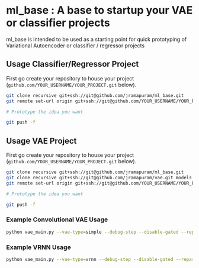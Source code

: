 # ml_base : A base to startup your VAE or classifier projects

ml_base is intended to be used as a starting point for quick prototyping of Variational Autoencoder or classifier / regressor projects


## Usage Classifier/Regressor Project

First go create your repository to house your project (`github.com/YOUR_USERNAME/YOUR_PROJECT.git` below).

``` bash
git clone recursive git+ssh://git@github.com/jramapuram/ml_base.git                # clone the repo
git remote set-url origin git+ssh://git@github.com/YOUR_USERNAME/YOUR_PROJECT.git  # change the endpoint

# Prototype the idea you want

git push -f                                                                        # push to new remote
```


## Usage VAE Project

First go create your repository to house your project (`github.com/YOUR_USERNAME/YOUR_PROJECT.git` below).

``` bash
git clone recursive git+ssh://git@github.com/jramapuram/ml_base.git                # clone the repo
git clone recursive git+ssh://git@github.com/jramapuram/vae.git models             # clone the VAE repo
git remote set-url origin git+ssh://git@github.com/YOUR_USERNAME/YOUR_PROJECT.git  # change the endpoint

# Prototype the idea you want

git push -f                                                                        # push to new remote
```


### Example Convolutional VAE Usage

``` bash
python vae_main.py --vae-type=simple --debug-step --disable-gated --reparam-type=isotropic_gaussian
```


### Example VRNN Usage

``` bash
python vae_main.py --vae-type=vrnn --debug-step --disable-gated --reparam-type=isotropic_gaussian
```
